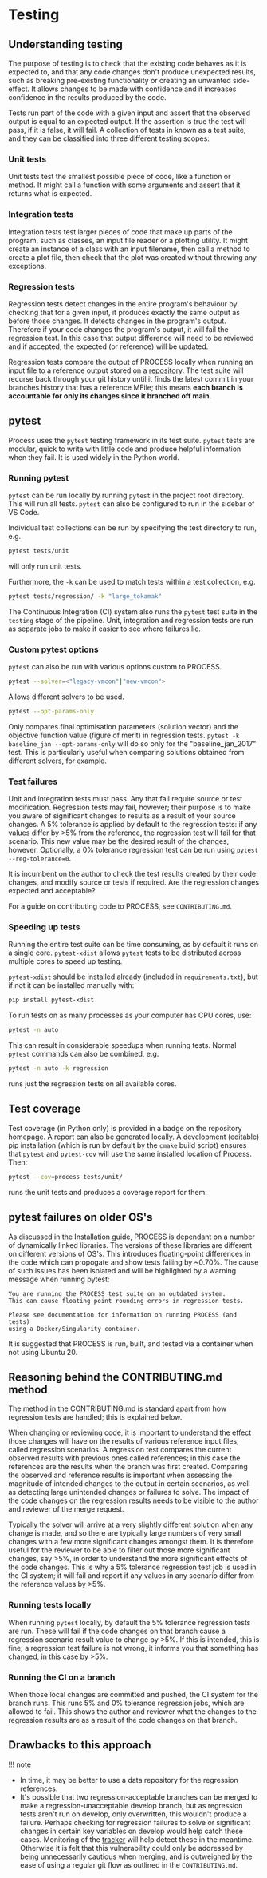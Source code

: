 # Testing

## Understanding testing

The purpose of testing is to check that the existing code behaves as it is expected to, and that any 
code changes don't produce unexpected results, such as breaking pre-existing functionality or 
creating an unwanted side-effect. It allows changes to be made with confidence and it increases 
confidence in the results produced by the code. 

Tests run part of the code with a given input and assert that the observed output is equal to an 
expected output. If the assertion is true the test will pass, if it is false, it will fail. A 
collection of tests in known as a test suite, and they can be classified into three different testing scopes:

### Unit tests

Unit tests test the smallest possible piece of code, like a function or method. It might call a 
function with some arguments and assert that it returns what is expected.

### Integration tests

Integration tests test larger pieces of code that make up parts of the program, such as classes, an 
input file reader or a plotting utility. It might create an instance of a class with an input 
filename, then call a method to create a plot file, then check that the plot was created without throwing any exceptions.

### Regression tests

Regression tests detect changes in the entire program's behaviour by checking that for a given 
input, it produces exactly the same output as before those changes. It detects changes in the 
program's output. Therefore if your code changes the program's output, it will fail the regression 
test. In this case that output difference will need to be reviewed and if accepted, the expected (or 
reference) will be updated.

Regression tests compare the output of PROCESS locally when running an input file to a reference output stored on a 
[repository](https://github.com/timothy-nunn/process-tracking-data). The test suite will recurse back through your git
history until it finds the latest commit in your branches history that has a reference MFile; this means **each branch is accountable for only its changes since it branched off main**. 

## pytest

Process uses the `pytest` testing framework in its test suite. `pytest` tests are modular, quick to 
write with little code and produce helpful information when they fail. It is used widely in the Python world.

### Running pytest

`pytest` can be run locally by running `pytest` in the project root directory. This will run all 
tests. `pytest` can also be configured to run in the sidebar of VS Code. 

Individual test collections can be run by specifying the test directory to run, e.g.

```BASH
pytest tests/unit 
```
will only run unit tests.

Furthermore, the `-k` can be used to match tests within a test collection, e.g.

```BASH
pytest tests/regression/ -k "large_tokamak"
```

The Continuous Integration (CI) system also runs the `pytest` test suite in the `testing` stage of 
the pipeline. Unit, integration and regression tests are run as separate jobs to make it easier to see where failures lie.

### Custom pytest options

`pytest` can also be run with various options custom to PROCESS.

```bash
pytest --solver=<"legacy-vmcon"|"new-vmcon">
```

Allows different solvers to be used.

```bash
pytest --opt-params-only
```

Only compares final optimisation parameters (solution vector) and the objective function value 
(figure of merit) in regression tests. `pytest -k baseline_jan --opt-params-only` will do so only 
for the "baseline_jan_2017" test. This is particularly useful when comparing solutions obtained 
from different solvers, for example.

### Test failures

Unit and integration tests must pass. Any that fail require source or test modification. Regression 
tests may fail, however; their purpose is to make you aware of significant changes to results as a 
result of your source changes. A 5% tolerance is applied by default to the regression tests: if any 
values differ by >5% from the reference, the regression test will fail for that scenario. This new 
value may be the desired result of the changes, however. Optionally, a 0% tolerance regression 
test can be run using `pytest --reg-tolerance=0`.

It is incumbent on the author to check the test results created by their code changes, and modify 
source or tests if required. Are the regression changes expected and acceptable?

For a guide on contributing code to PROCESS, see `CONTRIBUTING.md`.

### Speeding up tests

Running the entire test suite can be time consuming, as by default it runs on a single core. 
`pytest-xdist` allows `pytest` tests to be distributed across multiple cores to speed up testing.

`pytest-xdist` should be installed already (included in `requirements.txt`), but if not it can be installed manually with:

```bash
pip install pytest-xdist
```

To run tests on as many processes as your computer has CPU cores, use:

```bash
pytest -n auto
```

This can result in considerable speedups when running tests. Normal `pytest` commands can also be combined, e.g.

```bash
pytest -n auto -k regression
```

runs just the regression tests on all available cores.

## Test coverage

Test coverage (in Python only) is provided in a badge on the repository homepage. A report can 
also be generated locally. A development (editable) pip installation (which is run by default by the `cmake` build script) ensures that `pytest` and `pytest-cov` will use the same installed location of Process. Then:

```bash
pytest --cov=process tests/unit/
```

runs the unit tests and produces a coverage report for them.

## pytest failures on older OS's

As discussed in the Installation guide, PROCESS is dependant on a number of dynamically linked 
libraries. The versions of these libraries are different on different versions of OS's. This 
introduces floating-point differences in the code which can propogate and show tests failing by 
~0.70%. The cause of such issues has been isolated and will be highlighted by a warning message 
when running pytest:

```
You are running the PROCESS test suite on an outdated system.
This can cause floating point rounding errors in regression tests.

Please see documentation for information on running PROCESS (and tests)
using a Docker/Singularity container.
```

It is suggested that PROCESS is run, built, and tested via a container when not using Ubuntu 20.

## Reasoning behind the CONTRIBUTING.md method

The method in the CONTRIBUTING.md is standard apart from how regression tests are handled; this is 
explained below.

When changing or reviewing code, it is important to understand the effect those changes will have 
on the results of various reference input files, called regression scenarios. A regression test 
compares the current observed results with previous ones called references; in this case the references 
are the results when the branch was first created. Comparing the observed and reference results is 
important when assessing the magnitude of intended changes to the output in certain scenarios, as 
well as detecting large unintended changes or failures to solve. The impact of the code changes on 
the regression results needs to be visible to the author and reviewer of the merge request.

Typically the solver will arrive at a very slightly different solution when any change is made, 
and so there are typically large numbers of very small changes with a few more significant changes 
amongst them. It is therefore useful for the reviewer to be able to filter out those more significant 
changes, say >5%, in order to understand the more significant effects of the code changes. This is 
why a 5% tolerance regression test job is used in the CI system; it will fail and report if any 
values in any scenario differ from the reference values by >5%.

### Running tests locally

When running `pytest` locally, by default the 5% tolerance regression tests are run. These will 
fail if the code changes on that branch cause a regression scenario result value to change by >5%. 
If this is intended, this is fine; a regression test failure is not wrong, it informs you that 
something has changed, in this case by >5%.

### Running the CI on a branch

When those local changes are committed and pushed, the CI system for the branch runs. This runs 5% 
and 0% tolerance regression jobs, which are allowed to fail. This shows the author and reviewer 
what the changes to the regression results are as a result of the code changes on that branch.

## Drawbacks to this approach

!!! note
  

- In time, it may be better to use a data repository for the regression references.
- It's possible that two regression-acceptable branches can be merged to make a regression-unacceptable 
  develop branch, but as regression tests aren't run on develop, only overwritten, this wouldn't produce 
  a failure. Perhaps checking for regression failures to solve or significant changes in certain key 
  variables on develop would help catch these cases. Monitoring of the 
  [tracker](http://process.gitpages.ccfe.ac.uk/process/tracking.html) will help detect these in the 
  meantime. Otherwise it is felt that this vulnerability could only be addressed by being 
  unnecessarily cautious when merging, and is outweighed by the ease of using a regular git flow as 
  outlined in the `CONTRIBUTING.md`.
